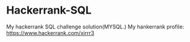 # Hackerrank-SQL
My hackerrank SQL challenge solution(MYSQL.)
My hankerrank profile: https://www.hackerrank.com/xirrr3
